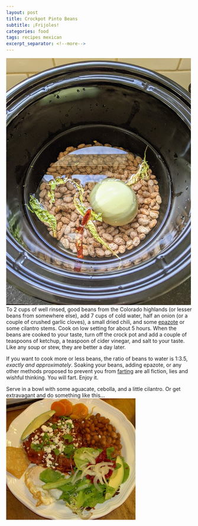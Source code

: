 ```yaml
---
layout: post
title: Crockpot Pinto Beans
subtitle: ¡Frijoles!
categories: food
tags: recipes mexican
excerpt_separator: <!--more-->
---
```

![panchito](/assets/images/crockpot_pintos.jpg)
To 2 cups of well rinsed, good beans from the Colorado highlands (or lesser beans from somewhere else), add 7 cups of cold water, half an onion (or a couple of crushed garlic cloves), a small dried chili, and some [epazote](https://en.wikipedia.org/wiki/Dysphania_ambrosioides) or some cilantro stems. Cook on low setting for about 5 hours. When the beans are cooked to your taste, turn off the crock pot and add a couple of teaspoons of
ketchup, a teaspoon of cider vinegar, and salt to your taste. Like any soup or stew, they are better a day later.

If you want to cook more or less beans, the ratio of beans to water is 1:3.5, *exactly and approximately*.
Soaking your beans, adding epazote, or any other methods proposed to prevent you from [farting](https://www.merriam-webster.com/words-at-play/fart-words-and-euphemisms/fizzle) are all fiction, lies and wishful thinking. You will fart. Enjoy it.

Serve in a bowl with some aguacate, cebolla, and a little cilantro.  Or get extravagant and do something like this...
![panchito](/assets/images/frijoles.jpg)

